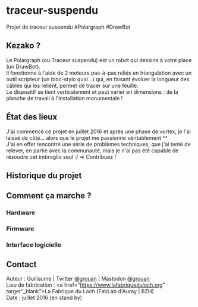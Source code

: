 # traceur-suspendu
Projet de traceur suspendu #Polargraph #DrawBot

## Kezako ?
Le Polargraph (ou Traceur suspendu) est un robot qui dessine à votre place (un DrawBot).<br />
Il fonctionne à l'aide de 2 moteurs pas-à-pas reliés en triangulation avec un outil scripteur (un bloc-stylo quoi...) qui, en faisant évoluer la longueur des câbles qui les relient, permet de tracer sur une feuille.<br />
Le dispositif se tient verticalement et peut varier en dimensions : de la planche de travail à l'installation monumentale !

## État des lieux
J'ai commencé ce projet en juillet 2016 et après une phase de vortex, je l'ai laissé de côté... alors que le projet me passionne véritablement ^^<br />
J'ai en effet rencontré une série de problèmes techniques, que j'ai tenté de relever, en partie avec la communauté, mais je n'ai pas été capable de résoudre cet imbroglio seul :/
=> Contribuez !

## Historique du projet

## Comment ça marche ?

### Hardware
### Firmware
### Interface logicielle

## Contact
Auteur : Guillaume | Twitter <a href="http://twitter.com/grouan" target="_blank">@grouan</a> | Mastodon <a href="http://mamot.fr/@grouan" target="_blank">@grouan</a><br />
Lieu de fabrication : <a href="https://www.lafabriqueduloch.org" target"_blank">La Fabrique du Loch</a> (FabLab d'Auray | BZH)<br />
Date : juillet 2016 (en stand by)

